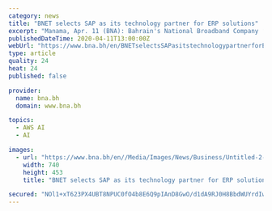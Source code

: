 ```yaml
---
category: news
title: "BNET selects SAP as its technology partner for ERP solutions"
excerpt: "Manama, Apr. 11 (BNA): Bahrain's National Broadband Company ‘BNET’ has announced the selection of SAP as its technology partner to implement cloud based ERP (Enterprise Resource Planning) Solutions built on Amazon Web Services (AWS). This step forms ... specifically in areas related to artificial intelligence, process automation, data ..."
publishedDateTime: 2020-04-11T13:00:00Z
webUrl: "https://www.bna.bh/en/BNETselectsSAPasitstechnologypartnerforERPsolutions.aspx?cms=q8FmFJgiscL2fwIzON1%2bDuxemJXsCeSfAHEc%2b%2fho5j4%3d"
type: article
quality: 24
heat: 24
published: false

provider:
  name: bna.bh
  domain: www.bna.bh

topics:
  - AWS AI
  - AI

images:
  - url: "https://www.bna.bh/en//Media/Images/News/Business/Untitled-2-f6ac2918-c548-4948-9516-2a670c81d2a1.jpeg"
    width: 740
    height: 453
    title: "BNET selects SAP as its technology partner for ERP solutions"

secured: "NOl1+xT623PX4UBT8NPUC0fO4b8E6Q9pIAnD8GwO/d1dA9RJ0H8BbdWUYrdIwovExOt0CMpULPkYUj+QUWfj7AWK60OhvO5N5qaJdwaKZrfiD7OI4T1Z9EnF82PVefIJLfrf+frsd4M3BlVt74JiMiY40njwktuw0+wDIhm87r9qLx+xSH2HkdeDHQJW9Ir4RntNJ4JO2r6nfyHq5xHfKAi4vC/rcznaGHwgyLSTA021HaWak7wqild8mWVVjN6KXd7+wjg78MrYCSrV5gdCatxXrS3e0eRMEOt/5Og2NtMrG/GZAie5elc+vB0DO3Un;rIgYU/XT6ojcvCFaE1zxQg=="
---
```


